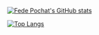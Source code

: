 [![Fede Pochat's GitHub stats](https://github-readme-stats.vercel.app/api?username=f-pochat&show_icons=true&theme=dracula)](https://github.com/anuraghazra/github-readme-stats)

[![Top Langs](https://github-readme-stats.vercel.app/api/top-langs/?username=f-pochat&theme=dracula)](https://github.com/anuraghazra/github-readme-stats)

